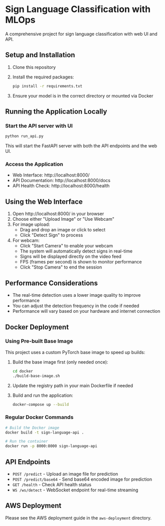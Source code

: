 # Sign Language Classification with MLOps

A comprehensive project for sign language classification with web UI and API.

## Setup and Installation

1. Clone this repository
2. Install the required packages:
   ```bash
   pip install -r requirements.txt
   ```

3. Ensure your model is in the correct directory or mounted via Docker

## Running the Application Locally

### Start the API server with UI

```bash
python run_api.py
```

This will start the FastAPI server with both the API endpoints and the web UI.

### Access the Application

- Web Interface: http://localhost:8000/
- API Documentation: http://localhost:8000/docs
- API Health Check: http://localhost:8000/health

## Using the Web Interface

1. Open http://localhost:8000/ in your browser
2. Choose either "Upload Image" or "Use Webcam"
3. For image upload:
   - Drag and drop an image or click to select
   - Click "Detect Sign" to process
4. For webcam:
   - Click "Start Camera" to enable your webcam
   - The system will automatically detect signs in real-time
   - Signs will be displayed directly on the video feed
   - FPS (frames per second) is shown to monitor performance
   - Click "Stop Camera" to end the session

## Performance Considerations

- The real-time detection uses a lower image quality to improve performance
- You can adjust the detection frequency in the code if needed
- Performance will vary based on your hardware and internet connection

## Docker Deployment

### Using Pre-built Base Image

This project uses a custom PyTorch base image to speed up builds:

1. Build the base image first (only needed once):
   ```bash
   cd docker
   ./build-base-image.sh
   ```

2. Update the registry path in your main Dockerfile if needed

3. Build and run the application:
   ```bash
   docker-compose up --build
   ```

### Regular Docker Commands

```bash
# Build the Docker image
docker build -t sign-language-api .

# Run the container
docker run -p 8000:8000 sign-language-api
```

## API Endpoints

- `POST /predict` - Upload an image file for prediction
- `POST /predict/base64` - Send base64 encoded image for prediction
- `GET /health` - Check API health status
- `WS /ws/detect` - WebSocket endpoint for real-time streaming

## AWS Deployment

Please see the AWS deployment guide in the `aws-deployment` directory.
